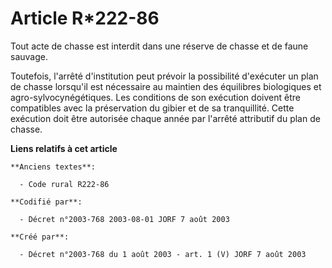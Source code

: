 # Article R*222-86

Tout acte de chasse est interdit dans une réserve de chasse et de faune sauvage.

Toutefois, l'arrêté d'institution peut prévoir la possibilité d'exécuter un plan de chasse lorsqu'il est nécessaire au
maintien des équilibres biologiques et agro-sylvocynégétiques. Les conditions de son exécution doivent être compatibles avec
la préservation du gibier et de sa tranquillité. Cette exécution doit être autorisée chaque année par l'arrêté attributif du
plan de chasse.

**Liens relatifs à cet article**

	**Anciens textes**:

	  - Code rural R222-86

	**Codifié par**:

	  - Décret n°2003-768 2003-08-01 JORF 7 août 2003

	**Créé par**:

	  - Décret n°2003-768 du 1 août 2003 - art. 1 (V) JORF 7 août 2003
